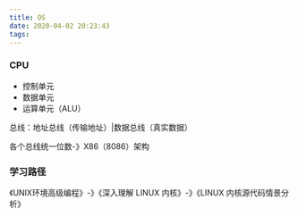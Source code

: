 ```yaml
---
title: OS
date: 2020-04-02 20:23:43
tags:
---
```


### CPU

- 控制单元
- 数据单元 
- 运算单元（ALU）

总线：地址总线（传输地址）|数据总线（真实数据）

各个总线统一位数-》X86（8086）架构



### 学习路径

《UNIX环境高级编程》-》《深入理解 LINUX 内核》-》《LINUX 内核源代码情景分析》

